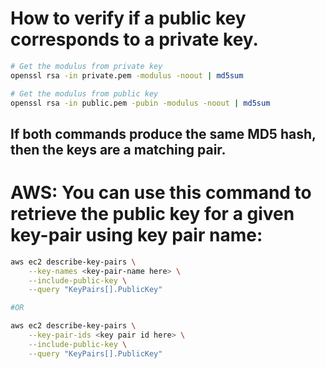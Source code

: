 # How to verify if a public key corresponds to a private key.

```bash
# Get the modulus from private key
openssl rsa -in private.pem -modulus -noout | md5sum

# Get the modulus from public key
openssl rsa -in public.pem -pubin -modulus -noout | md5sum
```
## If both commands produce the same MD5 hash, then the keys are a matching pair.

# AWS: You can use this command to retrieve the public key for a given key-pair using key pair name:
```bash
aws ec2 describe-key-pairs \
    --key-names <key-pair-name here> \
    --include-public-key \
    --query "KeyPairs[].PublicKey"

#OR

aws ec2 describe-key-pairs \
    --key-pair-ids <key pair id here> \
    --include-public-key \
    --query "KeyPairs[].PublicKey"
```
